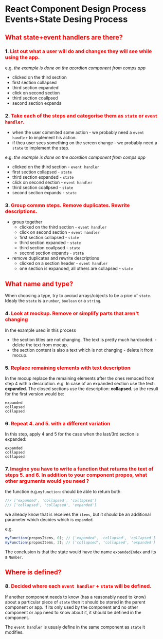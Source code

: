 <style>
r { color: Red }
o { color: Orange }
g { color: Green }
</style>

# React Component Design Process <br> **Events+State Desing Process**

## <r>What state+event handlers are there?</r>

### 1. <r> List out what a user will do and changes they will see while using the app.

 e.g. *the example is done on the acordion component from comps app*

- clicked on the third section
- first section collapsed
- third section expanded
- click on second section
- third section coallpsed
- second section expands

### 2. <r>Take each of the steps and categorise them as `state` or `event handler`.

- when the user commited some action - we probably need a `event handler` to implement his action.
- if theu user sees something on the screen change - we probably need a `state` to implement the step.

 e.g. *the example is done on the acordion component from comps app*

- clicked on the third section - `event handler`
- first section collapsed      - `state`
- third section expanded       - `state`
- click on second section      - `event handler`
- third section coallpsed      - `state`
- second section expands       - `state`

### 3. <r> Group commn steps. Remove duplicates. Rewrite descriptions.

- group together
    - clicked on the third section - `event handler`
    - click on second section      - `event handler`
    - first section collapsed      - `state`
    - third section expanded       - `state`
    - third section coallpsed      - `state`
    - second section expands       - `state`
- remove duplicates and rewrite descriptions
    - clicked on a section header - `event handler`
    - one section is expanded, all others are collapsed - `state`

## <r>What name and type?</r>

When choosing a type, try to avoiud arrays/objects to be a pice of `state`. Idealy the `state` is a `number`, `boolean` or a `string`.

### 4.<r> Look at mockup. Remove or simplify parts that aren't changing

In the example used in this process
- the section titles are not changing.  The text is pretty much hardcoded. - delete the text from mocup.
- the section content is also a text which is not changing - delete it from mocup.

### 5.<r> Replace remaining elements with text description

In the mocup replace the remaining elements after the ones remoced from step 4 with a description.
e.g. In case of an expanded section use the text: **expanded**. The closed sections use the description: **collapsed**.
so the result for the first version would be:

    expanded
    collapsed
    collapsed

### 6.<r> Repeat 4. and 5. with a different variation

In this step, apply 4 and 5 for the case when the last/3rd section is expanded:

    expanded
    collapsed
    collapsed

### 7.<r> Imagine you have to write a function that returns the text of steps 5. and 6. In addition to your component propos, what other arguments would you need ?

the function e.g.`myfunction`:
should be able to return both:
```js
/// ['expanded', 'collapsed', 'collapsed']
/// ['collapsed', 'collapsed', 'expanded']
```
we already know that is receives the `items`, but it should be an additional parameter which decides which is `expanded`.

e.g.
```js
myFunction(proposItems, 0); // ['expanded', 'collapsed', 'collapsed']
myFunction(proposItems, 2); // ['collapsed', 'collapsed', 'expanded']
```
The conclusion is that the state would have the name `expandedIndex` and its a `Number`.

## <r>Where is defined?</r>

### 8. <r> Decided where each `event handler` + `state` will be defined.

If another component needs to know (has a reasonably need to know) about a particular piece of `state` then it should be stored in the parent component or app. If its only used by the component and no other component or app need to know about it, it should be defined in the component.

The `event handler` is usualy define in the same component as `state` it modifies.

